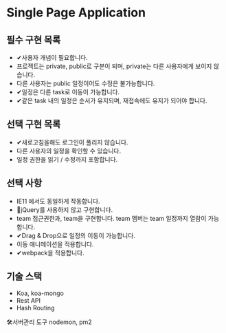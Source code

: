 # Single Page Application

## 필수 구현 목록

- ✔사용자 개념이 필요합니다.
- 프로젝트는 private, public로 구분이 되며, private는 다른 사용자에게 보이지 않습니다.
- 다른 사용자는 public 일정이어도 수정은 불가능합니다.
- ✔일정은 다른 task로 이동이 가능합니다.
- ✔같은 task 내의 일정은 순서가 유지되며, 재접속에도 유지가 되어야 합니다.

## 선택 구현 목록

- ✔새로고침을해도 로그인이 풀리지 않습니다.
- 다른 사용자의 일정을 확인할 수 있습니다.
- 일정 권한을 읽기 / 수정까지 포함합니다.

## 선택 사항

- IE11 에서도 동일하게 작동합니다.
- ‍✔jQuery를 사용하지 않고 구현합니다.
- team 접근권한과, team을 구현합니다. team 멤버는 team 일정까지 열람이 가능합니다.
- ✔Drag & Drop으로 일정의 이동이 가능합니다.
- 이동 애니메이션을 적용합니다.
- ✔webpack을 적용합니다.

## 기술 스택
- Koa, koa-mongo
- Rest API
- Hash Routing

🛠서버관리 도구
nodemon, pm2
